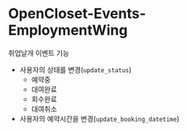 # OpenCloset-Events-EmploymentWing #

취업날개 이벤트 기능

- 사용자의 상태를 변경(`update_status`)
  - 예약중
  - 대여완료
  - 회수완료
  - 대여취소
- 사용자의 예약시간을 변경(`update_booking_datetime`)
